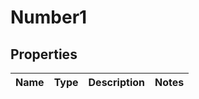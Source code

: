 
# Number1

## Properties
Name | Type | Description | Notes
------------ | ------------- | ------------- | -------------



